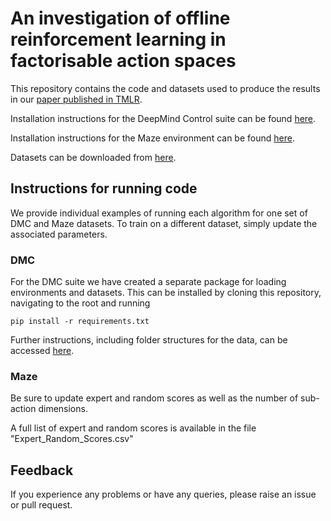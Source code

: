 # An investigation of offline reinforcement learning in factorisable action spaces

This repository contains the code and datasets used to produce the results in our [paper published in TMLR](https://openreview.net/pdf?id=STwxyUfpNV).

Installation instructions for the DeepMind Control suite can be found [here](https://github.com/google-deepmind/dm_control).

Installation instructions for the Maze environment can be found [here](https://github.com/yashchandak/lifelong_changing_actions).

Datasets can be downloaded from [here](https://warwickfiles.warwick.ac.uk/s/GrGH9RsyDRajASq?path=%2F).

## Instructions for running code
We provide individual examples of running each algorithm for one set of DMC and Maze datasets.  To train on a different dataset, simply update the associated parameters.

### DMC

For the DMC suite we have created a separate package for loading environments and datasets.  This can be installed by cloning this repository, navigating to the root and running 
```
pip install -r requirements.txt
```
Further instructions, including folder structures for the data, can be accessed [here](https://github.com/davidireland3/dmc_datasets).

### Maze

Be sure to update expert and random scores as well as the number of sub-action dimensions.

A full list of expert and random scores is available in the file "Expert_Random_Scores.csv"

## Feedback 
If you experience any problems or have any queries, please raise an issue or pull request.

